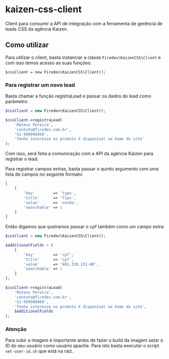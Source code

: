 # kaizen-css-client
Client para consumir a API de integração com a ferramenta de gerência de leads 
CSS da agência Kaizen.

## Como utilizar
Para utilizar o client, basta instanciar a classe `Firedev\KaizenCSS\Client`
e com isso temos acesso as suas funções:

`$cssClient = new Firedev\KaizenCSS\Client();`

### Para registrar um novo lead

Basta chamar a função registraLead e passar os dados do lead como parâmetro:

```php
$cssClient = new Firedev\KaizenCSS\Client();

$cssClient->registraLead(
    'Mateus Pereira',
    'contato@firedev.com.br',
    '51-999999999',
    'Tenho interesse no produto X disponível na home do site'
);
```

Com isso, será feita a comunicação com a API da agência Kaizen 
para registrar o lead.

Para registrar campos extras, basta passar o quinto argumento com uma lista
de campos no seguinte formato:
```php
[
    [
        'key'        => 'type',
        'title'      => 'Tipo',
        'value'      => 'venda',
        'searchable' => 1
    ]
]
```

Então digamos que queiramos passar o cpf também como um campo extra:

```php
$cssClient = new Firedev\KaizenCSS\Client();

$additionalFields = [
    [
        'key'        => 'cpf',
        'title'      => 'cpf',
        'value'      => '861.338.151-80',
        'searchable' => 1
    ]
];

$cssClient->registraLead(
    'Mateus Pereira',
    'contato@firedev.com.br',
    '51-999999999',
    'Tenho interesse no produto X disponível na home do site',
    $additionalFields
);
```

### Atenção

Para subir a imagem é importante antes de fazer o build da imagem setar o ID 
do seu usuário como usuário apache. Para isto basta executar o script
`set-user-id.sh` que está na raiz.